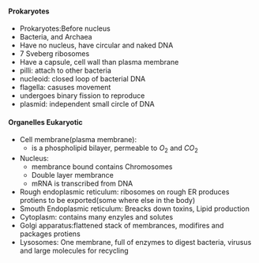 #### Prokaryotes
 - Prokaryotes:Before nucleus
 - Bacteria, and Archaea
 - Have no nucleus, have circular and naked DNA
 - 7 Sveberg ribosomes
 - Have a capsule, cell wall than plasma membrane
 - pilli: attach to other bacteria
 - nucleoid: closed loop of bacterial DNA
 - flagella: casuses movement
 - undergoes binary fission to reproduce
 - plasmid: independent small circle of DNA

#### Organelles Eukaryotic
 - Cell membrane(plasma membrane):
	 - is a phospholipid bilayer, permeable to $O_2$ and $CO_2$
 - Nucleus: 
	 - membrance bound contains Chromosomes
	 - Double layer membrance
	 - mRNA is transcribed from DNA
 - Rough endoplasmic reticulum: ribosomes on rough ER produces protiens to be exported(some where else in the body)
 - Smouth Endoplasmic reticulum: Breacks down toxins, Lipid production
 - Cytoplasm: contains many enzyles and solutes
 - Golgi apparatus:flattened stack of membrances, modifires and packages protiens
 - Lysosomes: One membrane, full of enzymes to digest bacteria, virusus and large molecules for recycling



<!--stackedit_data:
eyJoaXN0b3J5IjpbMTkxMTM0MTQ5NCwtMTM2OTcxNzc5MCwtMj
k4MTM4MTkyLC02MTEwNjY0MzQsLTQ3MjA3MDUxOSwyMDYwNjEx
NzM1LDczMDk5ODExNl19
-->